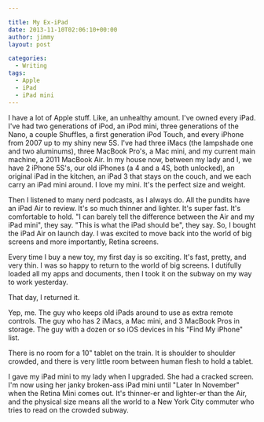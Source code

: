```yaml
---

title: My Ex-iPad
date: 2013-11-10T02:06:10+00:00
author: jimmy
layout: post

categories:
  - Writing
tags:
  - Apple
  - iPad
  - iPad mini
---
```

I have a lot of Apple stuff.  Like, an unhealthy amount.  I've owned every iPad. I've had two generations of iPod, an iPod mini, three generations of the Nano, a couple Shuffles, a first generation iPod Touch, and every iPhone from 2007 up to my shiny new 5S.  I've had three iMacs (the lampshade one and two aluminums), three MacBook Pro's, a Mac mini, and my current main machine, a 2011 MacBook Air.   In my house now, between my lady and I, we have 2 iPhone 5S's, our old iPhones (a 4 and a 4S, both unlocked), an original iPad in the kitchen, an iPad 3 that stays on the couch, and we each carry an iPad mini around.  I love my mini.  It's the perfect size and weight. 

Then I listened to many nerd podcasts, as I always do.  All the pundits have an iPad Air to review.  It's so much thinner and lighter.  It's super fast.  It's comfortable to hold.  "I can barely tell the difference between the Air and my iPad mini", they say.  "This is what the iPad should be", they say.  So, I bought the iPad Air on launch day.  I was excited to move back into the world of big screens and more importantly, Retina screens.

Every time I buy a new toy, my first day is so exciting.  It's fast, pretty, and very thin.  I was so happy to return to the world of big screens. I dutifully loaded all my apps and documents, then I took it on the subway on my way to work yesterday. 

That day, I returned it.

Yep, me.  The guy who keeps old iPads around to use as extra remote controls.  The guy who has 2 iMacs, a Mac mini, and 3 MacBook Pros in storage.  The guy with a dozen or so iOS devices in his "Find My iPhone" list.  

There is no room for a 10" tablet on the train.  It is shoulder to shoulder crowded, and there is very little room between human flesh to hold a tablet.

I gave my iPad mini to my lady when I upgraded.  She had a cracked screen.  I'm now using her janky broken-ass iPad mini until "Later In November" when the Retina Mini comes out.  It's thinner-er and lighter-er than the Air, and the physical size means all the world to a New York City commuter who tries to read on the crowded subway.

 